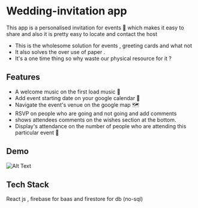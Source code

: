 
# Wedding-invitation app

This app is a personalised invitation for events 🎉 which makes it easy to share and also it is pretty easy to locate and contact the host 
 
-  This is the wholesome solution for events , greeting cards and what not 
-  It also solves the over use of paper .
-  It's a one time thing so why waste our physical resource for it ? 
## Features

- A welcome music on the first load music 🎷
- Add event starting date on your google calendar 📅
- Navigate the event's venue on the google map 🗺
- RSVP on people who are going and not going and add comments
- shows attendees comments on the wishes section at the bottom.
- Display's attendance on the number of people who are attending this particular event 👀

## Demo


![Alt Text](https://im3.ezgif.com/tmp/ezgif-3-b817cbe9f0.gif)

  
## Tech Stack

React js , firebase for baas and firestore for db (no-sql)


  
